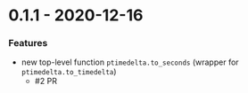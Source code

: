 # 0.1.1 - 2020-12-16

### Features
- new top-level function `ptimedelta.to_seconds` 
(wrapper for `ptimedelta.to_timedelta`)
    - \#2 PR

